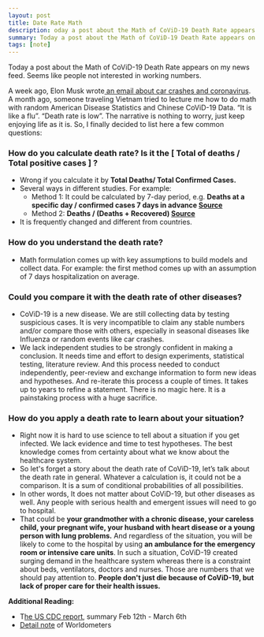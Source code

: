 ```yaml
---
layout: post
title: Date Rate Math
description: oday a post about the Math of CoViD-19 Death Rate appears on my news feed. Seems like people not interested in working numbers.
summary: Today a post about the Math of CoViD-19 Death Rate appears on my news feed. Seems like people not interested in working numbers.
tags: [note]
---
```

Today a post about the Math of CoViD-19 Death Rate appears on my news feed. Seems like people not interested in working numbers.

A week ago, Elon Musk wrote[ an email about car crashes and coronavirus](https://www.buzzfeednews.com/article/ryanmac/elon-musk-spacex-employees-car-crash-coronavirus). A month ago, someone traveling Vietnam tried to lecture me how to do math with random American Disease Statistics and Chinese CoViD-19 Data. “It is like a flu”. “Death rate is low”.  The narrative is nothing to worry, just keep enjoying life as it is. So, I finally decided to list here a few common questions:



###  **How do you calculate death rate? Is it the [ Total of deaths / Total positive cases ] ?**
  *   Wrong if you calculate it by **Total Deaths/ Total Confirmed Cases.**
  *   Several ways in different studies. For example:
      *   Method 1: It could be calculated by 7-day period, e.g. **Deaths at a specific day / confirmed cases 7 days in advance [Source](https://academic.oup.com/aje/article/162/5/479/82647)**
      *   Method 2: **Deaths / (Deaths + Recovered) [Source](https://academic.oup.com/aje/article/162/5/479/82647)**
  *   It is frequently changed and different from countries.
### **How do you understand the death rate?**
  *   Math formulation comes up with key assumptions to build models and collect data. For example: the first method comes up with an assumption of 7 days hospitalization on average.
###  **Could you compare it with the death rate of other diseases?**
  *   CoViD-19 is a new disease. We are still collecting data by testing suspicious cases. It is very incompatible to claim any stable numbers and/or compare those with others, especially in seasonal diseases like Influenza or random events like car crashes.
  *   We lack independent studies to be strongly confident in making a conclusion. It needs time and effort to design experiments, statistical testing, literature review. And this process needed to conduct independently, peer-review and exchange information to form new ideas and hypotheses. And re-iterate this process a couple of times. It takes up to years to refine a statement. There is no magic here. It is a painstaking process with a huge sacrifice.
###  **How do you apply a death rate to learn about your situation?**
  *   Right now it is hard to use science to tell about a situation if you get infected. We lack evidence and time to test hypotheses. The best knowledge comes from certainty about what we know about the healthcare system.
  *   So let's forget a story about the death rate of CoViD-19, let’s talk about the death rate in general. Whatever a calculation is, it could not be a comparison. It is a sum of conditional probabilities of all possibilities.
  *   In other words, It does not matter about CoViD-19, but other diseases as well. Any people with serious health and emergent issues will need to go to hospital.
  *   That could be **your grandmother with a chronic disease, your careless child, your pregnant wife, your husband with heart disease or a young person with lung problems.** And regardless of the situation, you will be likely to come to the hospital by using **an ambulance for the emergency room or intensive care units**. In such a situation, CoViD-19 created surging demand in the healthcare system whereas there is a constraint about beds, ventilators, doctors and nurses. Those are numbers that we should pay attention to. **People don't just die because of CoViD-19, but lack of proper care for their health issues.**

**Additional Reading:**
*   T[he US CDC report](https://www.cdc.gov/mmwr/volumes/69/wr/pdfs/mm6912e2-H.pdf), summary Feb 12th - March 6th
*   [Detail note](https://www.worldometers.info/coronavirus/coronavirus-death-rate/) of Worldometers


<!-- Docs to Markdown version 1.0β20 -->
